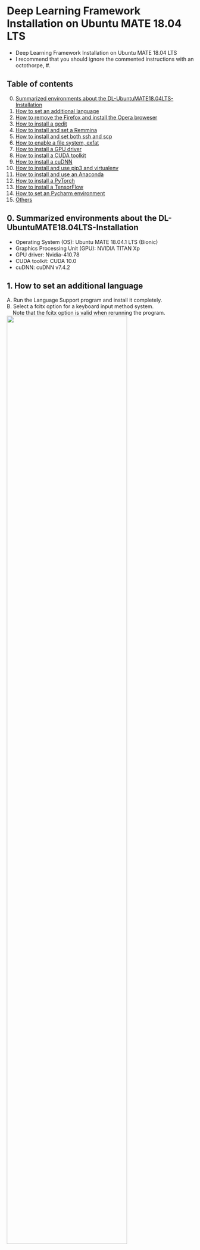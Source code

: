# Deep Learning Framework Installation on Ubuntu MATE 18.04 LTS
- Deep Learning Framework Installation on Ubuntu MATE 18.04 LTS
- I recommend that you should ignore the commented instructions with an octothorpe, #.

## Table of contents
0.  [Summarized environments about the DL-UbuntuMATE18.04LTS-Installation](#envs)
1.  [How to set an additional language](#language)
2.  [How to remove the Firefox and install the Opera broweser](#ib)
3.  [How to install a gedit](#gedit)
4.  [How to install and set a Remmina](#remmina)
5.  [How to install and set both ssh and scp](#ssh_scp)
6.  [How to enable a file system, exfat](#exfat)
7.  [How to install a GPU driver](#gpu_driver)
8.  [How to install a CUDA toolkit](#cuda_toolkit)
9.  [How to install a cuDNN](#cudnn)
10. [How to install and use pip3 and virtualenv](#pip3_virtualenv)
11. [How to install and use an Anaconda](#conda)
12. [How to install a PyTorch](#pytorch)
13. [How to install a TensorFlow](#tensorflow)
14. [How to set an Pycharm environment](#pycharm)
15. [Others](#others)


## 0. Summarized environments about the DL-UbuntuMATE18.04LTS-Installation <a name="envs"></a>
- Operating System (OS): Ubuntu MATE 18.04.1 LTS (Bionic)
- Graphics Processing Unit (GPU): NVIDIA TITAN Xp
- GPU driver: Nvidia-410.78
- CUDA toolkit: CUDA 10.0
- cuDNN: cuDNN v7.4.2


## 1. How to set an additional language <a name="language"></a>
A. Run the Language Support program and install it completely.<br />
B. Select a fcitx option for a keyboard input method system.<br />
&nbsp; &nbsp; Note that the fcitx option is valid when rerunning the program.<br /> 
<img src="https://github.com/vujadeyoon/DL-UbuntuMATE18.04LTS-Installation/blob/master/Figures/1_Language/1.png" width="80%"/><br />
C. Logout and login<br />
D. Add input method (e.g. Hangul)<br />
<img src="https://github.com/vujadeyoon/DL-UbuntuMATE18.04LTS-Installation/blob/master/Figures/1_Language/2.png" width="80%"/><br />
E. Set an input method configuration.<br />
<img src="https://github.com/vujadeyoon/DL-UbuntuMATE18.04LTS-Installation/blob/master/Figures/1_Language/3.png" width="80%"/><br />

## 2. How to remove the Firefox browser and install the Opera browser <a name="ib"></a>
A. Remove the Firefox browser.<br />
```bash
usrname@hostname:~/curr_path$ sudo apt-get remove --purge firefox
```
B. Install the Opera browser using a package installer.<br />


## 3. How to install a gedit <a name="gedit"></a>
A. Install the gedit.<br />
```bash
usrname@hostname:~/curr_path$ sudo apt-get install gedit
```


## 4. How to install and set a Remmina <a name="remmina"></a>
A. Reference to the website,
<a href="https://remmina.org" title="Remmina">
Remmina
</a>
.<br />

B. Install the Remmina.<br />
```bash
usrname@hostname:~/curr_path$ sudo snap install remmina
```

C. Set the Remmina remote desktope preference.<br />
<img src="https://github.com/vujadeyoon/DL-UbuntuMATE18.04LTS-Installation/blob/master/Figures/4_Remmina/1.png" width="80%"/><br />


## 5. How to install and set both ssh and scp <a name="ssh_scp"></a>
A. Install the ssh-server.<br />
```bash
usrname@hostname:~/curr_path$ sudo apt-get remove --purge openssh-server
usrname@hostname:~/curr_path$ sudo apt-get install openssh-server
```


## 6. How to enable a file system, exfat <a name="exfat"></a>
A. Enable the exfat file system.<br />
```bash
usrname@hostname:~/curr_path$ sudo apt-get install exfat-utils exfat-fuse
```


## 7. How to install a GPU driver <a name="gpu_driver"></a>
A. Check a NVIDIA driver version with reference to the website,
<a href="https://www.nvidia.com/Download/Find.aspx" title="NVIDIA driver">
NVIDIA driver
</a>
.<br />
<img src="https://github.com/vujadeyoon/DL-UbuntuMATE18.04LTS-Installation/blob/master/Figures/7_GPU_driver/1.png" width="80%"/><br />

B. Install the NVIDIA driver which user selects.<br />
```bash
usrname@hostname:~/curr_path$ sudo add-apt-repository ppa:graphics-drivers/ppa
usrname@hostname:~/curr_path$ sudo apt-get update
# usrname@hostname:~/curr_path$ sudo apt-get install nvidia-390
usrname@hostname:~/curr_path$ sudo apt-get install nvidia-410
usrname@hostname:~/curr_path$ sudo reboot
```

C. Check the installed NVIDIA driver version.<br />
```bash
usrname@hostname:~/curr_path$ nvidia-smi
```
```bash
    Mon Dec 24 10:51:12 2018       
    +-----------------------------------------------------------------------------+
    | NVIDIA-SMI 410.78       Driver Version: 410.78       CUDA Version: 10.0     |
    |-------------------------------+----------------------+----------------------+
    | GPU  Name        Persistence-M| Bus-Id        Disp.A | Volatile Uncorr. ECC |
    | Fan  Temp  Perf  Pwr:Usage/Cap|         Memory-Usage | GPU-Util  Compute M. |
    |===============================+======================+======================|
    |   0  TITAN Xp            Off  | 00000000:01:00.0  On |                  N/A |
    | 23%   41C    P8    12W / 250W |    463MiB / 12192MiB |      8%      Default |
    +-------------------------------+----------------------+----------------------+
    
    +-----------------------------------------------------------------------------+
    | Processes:                                                       GPU Memory |
    |  GPU       PID   Type   Process name                             Usage      |
    |=============================================================================|
    |    0       951      G   /usr/lib/xorg/Xorg                           266MiB |
    |    0      1777      G   compiz                                       148MiB |
    |    0      2047      G   ...uest-channel-token=14304842928010396328    45MiB |
    +-----------------------------------------------------------------------------+
```

D. Uninstall the installed NVIDIA drive.<br />
```bash
usrname@hostname:~/curr_path$ sudo ./usr/bin/nvidia-uninstall
```


## 8. How to install a CUDA toolkit <a name="cuda_toolkit"></a>
A. Download a CUDA toolkit with reference to the websites,
<a href="https://developer.nvidia.com/cuda-downloads" title="CUDA toolkit">
CUDA toolkit
</a>
and
<a href="https://developer.nvidia.com/cuda-toolkit-archive" title="CUDA toolkit archive">
CUDA toolkit archive
</a>
.<br />
&nbsp; &nbsp; Additional reference to the website, 
<a href="https://docs.nvidia.com/cuda/cuda-installation-guide-linux/index.html#abstract" title="NVIDIA CUDA Installation Guide for Linux">
NVIDIA CUDA Installation Guide for Linux
</a>
.<br />
<img src="https://github.com/vujadeyoon/DL-UbuntuMATE18.04LTS-Installation/blob/master/Figures/8_CUDA_toolkit/1.png" width="80%"/><br />

B. Install the CUDA toolkit which user selects.<br />
```bash
usrname@hostname:~/curr_path$ sudo chmod +x cuda_10.0.130_410.48_linux.run
usrname@hostname:~/curr_path$ sudo ./cuda_10.0.130_410.48_linux.run --override
```
```bash
    Do you accept the previously read EULA?
    accept/decline/quit: (accept)
    
    # You are attempting to install on an unsupported configuration. Do you wish to continue?
    # (y)es/(n)o [ default is no ]: (yes)
    
    Install NVIDIA Accelerated Graphics Driver for Linux-x86_64 410.48?
    (y)es/(n)o/(q)uit: (no)
    
    Install the CUDA 10.0 Toolkit?
    (y)es/(n)o/(q)uit: (yes)
    
    Enter Toolkit Location
    [ default is /usr/local/cuda-10.0 ]: (ENTER)
    
    Do you want to install a symbolic link at /usr/local/cuda?  
    (y)es/(n)o/(q)uit: (yes)
    
    Install the CUDA 10.0 Samples?
    (y)es/(n)o/(q)uit: (no)
```

C. Ignore the below warning about incompleted installation.<br /> 
```bash
    ===========
    = Summary =
    ===========
    
    Driver:   Not Selected
    Toolkit:  Installed in /usr/local/cuda-10.0
    Samples:  Not Selected
    
    Please make sure that
     -   PATH includes /usr/local/cuda-10.0/bin
     -   LD_LIBRARY_PATH includes /usr/local/cuda-10.0/lib64, or, add /usr/local/cuda-10.0/lib64 to /etc/ld.so.conf and run ldconfig as root
    
    To uninstall the CUDA Toolkit, run the uninstall script in /usr/local/cuda-10.0/bin
    
    Please see CUDA_Installation_Guide_Linux.pdf in /usr/local/cuda-10.0/doc/pdf for detailed information on setting up CUDA.
    
    ***WARNING: Incomplete installation! This installation did not install the CUDA Driver. A driver of version at least 384.00 is required for CUDA 10.0 functionality to work.
    To install the driver using this installer, run the following command, replacing <CudaInstaller> with the name of this run file:
    sudo <CudaInstaller>.run -silent -driver
    
    Logfile is /tmp/cuda_install_5754.log
    Signal caught, cleaning up
```
```bash
usrname@hostname:~/curr_path$ sudo ./cuda_10.0.130_410.48_linux.run -silent -driver
```

<details>
    <summary>D. (Option) Update CUDA toolkits.</summary>
    
    usrname@hostname:~/curr_path$ sudo chmod +x cuda_9.0.176.1_linux.run
    usrname@hostname:~/curr_path$ sudo ./cuda_9.0.176.1_linux.run
    
        NVIDIA CUDA Toolkit
        Do you accept the previously read EULA?
        accept/decline/quit: (accept)
        
        Enter CUDA Toolkit installation directory
        [ default is /usr/local/cuda-9.0 ]: (ENTER)

</details>

E. Make sure that CUDA path and LD_LIBRARY_path.<br />
```bash
usrname@hostname:~/curr_path$ echo -e "\n## CUDA and cuDNN paths"  >> ~/.bashrc
# usrname@hostname:~/curr_path$ echo 'export CUDA_HOME=/usr/local/cuda-10.0' >> ~/.bashrc
# usrname@hostname:~/curr_path$ echo 'export PATH=/usr/local/cuda-10.0/bin' >> ~/.bashrc
# usrname@hostname:~/curr_path$ echo 'export LD_LIBRARY_PATH=/usr/local/cuda-10.0/lib64' >> ~/.bashrc
usrname@hostname:~/curr_path$ echo 'export PATH=/usr/local/cuda-10.0/bin${PATH:+:${PATH}}' >> ~/.bashrc
usrname@hostname:~/curr_path$ echo 'export LD_LIBRARY_PATH=/usr/local/cuda-10.0/lib64${LD_LIBRARY_PATH:+:${LD_LIBRARY_PATH}}' >> ~/.bashrc
usrname@hostname:~/curr_path$ source ~/.bashrc
```
```bash
# usrname@hostname:~/curr_path$ sudo sh -c "echo '/usr/local/cuda-10.0/lib64' >> /etc/ld.so.conf.d/cuda.conf"
# usrname@hostname:~/curr_path$ sudo sh -c "echo '/usr/local/cuda-10.0/lib' >> /etc/ld.so.conf.d/cuda.conf"
# usrname@hostname:~/curr_path$ sudo ldconfig
usrname@hostname:~/curr_path$ sudo reboot
```

F. Check the installed CUDA toolkit version.<br />
```bash
usrname@hostname:~/curr_path$ nvcc --version
```
```bash
    nvcc: NVIDIA (R) Cuda compiler driver
    Copyright (c) 2005-2018 NVIDIA Corporation
    Built on Sat_Aug_25_21:08:01_CDT_2018
    Cuda compilation tools, release 10.0, V10.0.130
```
```bash
usrname@hostname:~/curr_path$ which nvcc
```
```bash
    /usr/local/cuda-10.0/bin/nvcc
```

G. Uninstall the installed CUDA toolkit.<br />
```bash
usrname@hostname:~/curr_path$ sudo ./usr/local/cuda-10.0/bin/uninstall_cuda_10.0.pl
```


## 9. How to install a cuDNN <a name="cudnn"></a>
A. Download a cuDNN (e.g. cuDNN v7.4.2 Library for Linux) with reference to the websites,
<a href="https://developer.nvidia.com/rdp/cudnDownloadn-download" title="cuDNN">
cuDNN
</a>
, 
<a href="https://developer.nvidia.com/rdp/cudnn-archive" title="cuDNN archive">
cuDNN archive
</a>
.<br />
<img src="https://github.com/vujadeyoon/DL-UbuntuMATE18.04LTS-Installation/blob/master/Figures/9_cuDNN/1.png" width="80%"/><br />

B. Install the downloaded cuDNN.<br />
```bash
usrname@hostname:~/curr_path$ tar xzvf cudnn-10.0-linux-x64-v7.4.2.24.tgz
usrname@hostname:~/curr_path$ sudo cp cuda/lib64/* /usr/local/cuda-10.0/lib64/
usrname@hostname:~/curr_path$ sudo cp cuda/include/* /usr/local/cuda-10.0/include/
usrname@hostname:~/curr_path$ sudo chmod a+r /usr/local/cuda-10.0/lib64/libcudnn*
usrname@hostname:~/curr_path$ sudo chmod a+r /usr/local/cuda-10.0/include/cudnn.h
```

C. Check the installed cuDNN version.<br />
```bash
usrname@hostname:~/curr_path$ cat /usr/local/cuda/include/cudnn.h | grep CUDNN_MAJOR -A 2
```
```bash
    #define CUDNN_MAJOR      7
    #define CUDNN_MINOR      4
    #define CUDNN_PATCHLEVEL 2
    --
    #define CUDNN_VERSION    (CUDNN_MAJOR * 1000 + CUDNN_MINOR * 100 + CUDNN_PATCHLEVEL)
    
    #include "driver_types.h"
```

D. Install the NVIDIA CUDA profiler tools interface.<br />
```bash
usrname@hostname:~/curr_path$ sudo apt-get install libcupti-dev
```


## 10. How to install and use an pip3 and virtualenv <a name="pip3_virtualenv"></a>
A. Check the pip (pip3) and virtualenv usages with reference to the websites,
<a href="https://pip.pypa.io/en/stable/" title="Pip3">
pip3
</a>
,
<a href="https://virtualenv.pypa.io/en/latest/" title="Virtualenv1">
virtualenv1
</a>
and
<a href="https://packaging.python.org/guides/installing-using-pip-and-virtualenv/" title="Virtualenv2">
virtualenv2
</a>
.<br />

B. Install the pip3.<br />
```bash
usrname@hostname:~/curr_path$ sudo apt-get install python3-pip
```

C. Check the installed pip3 version.<br />
```bash
usrname@hostname:~/curr_path$ pip3 --version
```
```bash
    pip 9.0.1 from /usr/lib/python3/dist-packages (python 3.6)
```

D. Install the virtualenv.<br />
```bash
usrname@hostname:~/curr_path$ pip3 install virtualenv
```
```bash
    Installing collected packages: virtualenv
    Successfully installed virtualenv-16.4.3
```

E. Check the installed virtualenv version.<br />
```bash
usrname@hostname:~/curr_path$ virtualenv --version
```
```bash
    16.4.3
```

F. Create a virtualenv for python 3.7 with pip3.<br />
&nbsp; &nbsp; The root directory for the virtualenv: /home/usrname/pip3_virtualenv<br />
&nbsp; &nbsp; The name of new virtualenv to be created: virenv_dl<br />
```
usrname@hostname:~/curr_path$ mkdir -p /home/usrname/pip3_virtualenv/virenv_dl
usrname@hostname:~/curr_path$ virtualenv /home/usrname/pip3_virtualenv/virenv_dl --python=python3.7
```

G. Check the virtualenv.<br />
&nbsp; &nbsp; The root directory for the virtualenv: /home/usrname/pip3_virtualenv<br />
```bash
usrname@hostname:~/curr_path$ ls /home/usrname/pip3_virtualenv/
```

H. Activate a virtualenv.<br />
&nbsp; &nbsp; The root directory for the virtualenv: /home/usrname/pip3_virtualenv<br />
&nbsp; &nbsp; The name of virtualenv to be activated: virenv_dl<br />
```bash
usrname@hostname:~/curr_path$ source /home/usrname/pip3_virtualenv/virenv_dl/bin/activate
```

I. Deactivate a virtualenv.<br />
&nbsp; &nbsp; The name of virtualenv to be deactivated: virenv_dl<br />
```bash
(virenv_dl) usrname@hostname:~/curr_path$ deactivate
```

J. Remove a virtualenv.<br />
&nbsp; &nbsp; The root directory for the virtualenv: /home/usrname/pip3_virtualenv<br />
&nbsp; &nbsp; The name of virtualenv to be removed: virenv_dl<br />
```bash
(virenv_dl) usrname@hostname:~/curr_path$ deactivate
usrname@hostname:~/curr_path$ rm -rf /home/usrname/pip3_virtualenv/virenv_dl
```

K. Export a pip3 package list.<br />
&nbsp; &nbsp; The name of activated virtualenv: virenv_dl<br />
```bash
(virenv_dl) usrname@hostname:~/curr_path$ pip3 freeze > requirements.txt
```

L. Install packages from the exported pip3 package list.<br />
&nbsp; &nbsp; The name of activated virtualenv: virenv_new<br />
```bash
(virenv_new) usrname@hostname:~/curr_path$ pip3 install -r requirements.txt
```


## 11. How to install and use an Anaconda <a name="conda"></a>
A. Download an Anaconda with reference to the website,
<a href="https://www.anaconda.com/download/#linux" title="Anaconda">
Anaconda
</a>
.<br />

B. Install the downloaded Anaconda.<br />
```bash
usrname@hostname:~/curr_path$ bash Anaconda3-2018.12-Linux-x86_64.sh
```
```bash
    Do you accept the license terms? [yes|no]
    [no] >>> (yes)
    Anaconda3 will now be installed into this location:
    /home/usrname/anaconda3
    [/home/usrname/anaconda3] >>> (ENTER)
    Do you wish the installer to prepend the Anaconda3 install location
    to PATH in your /home/usrname/.bashrc ? [yes|no]
    [no] >>> (yes)
    Do you wish to proceed with the installation of Microsoft VSCode? [yes|no]
    >>> (no)
```
```bash
usrname@hostname:~/curr_path$ source ~/.bashrc
```

<details>
    <summary>C. (Option) Update the Anaconda.</summary>
    
    usrname@hostname:~/curr_path$ conda update conda
    
        The following packages will be UPDATED:
        Proceed ([y]/n)? (y)
        
</details>conda envrionments

D. Check the installed conda version.<br />
```bash
usrname@hostname:~/curr_path$ conda --version
```
```bash
    conda 4.5.12
```

E. Check the conda envrionments.<br />
```bash
usrname@hostname:~/curr_path$ conda info --envs
```
```bash
    # conda environments:
    #
    base                  *  /home/usrname/anaconda3
    
```

F. Create a conda virtual environments for python 3.7 with conda.<br />
&nbsp; &nbsp; The name of new conda virtual environment to be created: conda_dl<br />
```
usrname@hostname:~/curr_path$ conda create --name conda_dl python=3.7
```

G. Clone a conda virtual environment.<br />
&nbsp; &nbsp; The name of new conda virtual environment to be cloned: conda_pytorch<br />
&nbsp; &nbsp; The name of existed conda virtual environment: conda_dl<br />
```bash
usrname@hostname:~/curr_path$ conda create --name conda_pytorch --clone conda_dl
```

H. Activate a conda virtual environment.<br />
&nbsp; &nbsp; The name of conda virtual environment to be activated: conda_pytorch<br />
```bash
usrname@hostname:~/curr_path$ conda activate conda_pytorch
```

I. Deactivate a conda virtual environment.<br />
&nbsp; &nbsp; The name of conda virtual environment to be deactivated: conda_pytorch<br />
```bash
(conda_pytorch) usrname@hostname:~/curr_path$ conda deactivate
```

J. Remove a conda virtual environment.<br />
&nbsp; &nbsp; The name of conda virtual environment to be removed: conda_dl<br />
```bash
usrname@hostname:~/curr_path$ conda remove --name conda_dl --all
```

K. Export a conda package list.<br />
&nbsp; &nbsp; The name of activated conda virtual environment: conda_pytorch<br />
```bash
(conda_pytorch) usrname@hostname:~/curr_path$ conda list -e > requirements.txt
```

L. Install packages from the exported conda package list.<br />
&nbsp; &nbsp; The name of activated conda virtual environment: conda_new<br />
```bash
(conda_new) usrname@hostname:~/curr_path$ conda install --yes --file requirements.txt # does not automatically install all the dependencies
```
```bash
(conda_new) usrname@hostname:~/curr_path$ while read requirement; do conda install --yes $requirement; done < requirements.txt # automatically install all the dependencies
```

M. Export a conda virtual envrionment.<br />
&nbsp; &nbsp; The name of conda virtual environment to be exported: conda_pytorch<br />
&nbsp; &nbsp; The name of exported file: exported_env.yml<br />
```bash
usrname@hostname:~/curr_path$ conda conda_pytorch export > exported_env.yml
```

N. Create a conda virtual environment with the exported conda virtual environment.<br />
&nbsp; &nbsp; The name of new conda virtual environment to be created: conda_new<br />
&nbsp; &nbsp; The name of exported file: exported_env.yml<br />
```bash
usrname@hostname:~/curr_path$ conda conda_new create -f exported_env.yml
```


## 12. How to install a PyTorch <a name="pytorch"></a>
A. Check a PyTorch version with reference to the website,
<a href="https://pytorch.org" title="PyTorch">
PyTorch
</a>
.<br />

B. Install the PyTorch where user want to install it.<br />
&nbsp; &nbsp; The name of conda virtual environment where user want to install the PyTorch: conda_pytorch<br />
```bash
usrname@hostname:~/curr_path$ conda activate conda_pytorch
(conda_pytorch) usrname@hostname:~/curr_path$ conda install pytorch torchvision cuda100 -c pytorch
```

C. Make sure the PyTorch is installed correctly. <br />
```bash
(conda_pytorch) usrname@hostname:~/curr_path$ python
Python 3.7.1 (default, Dec 14 2018, 19:28:38) 
[GCC 7.3.0] :: Anaconda, Inc. on linux
Type "help", "copyright", "credits" or "license" for more information.
```
```python
>>> import torch
>>> torch.cuda.is_available()
True
>>> torch.cuda.get_device_name(0)
'TITAN Xp'
>>> torch.cuda.device_count()
1
>>> a = torch.rand(5)
>>> b = a.cuda()
>>> a
tensor([0.4732, 0.1292, 0.7363, 0.6000, 0.2162])
>>> b
tensor([0.4732, 0.1292, 0.7363, 0.6000, 0.2162], device='cuda:0')
```


## 13. How to install a TensorFlow <a name="tensorflow"></a>
A. Check a TensorFlow version with reference to the website,
<a href="https://www.tensorflow.org" title="TensorFlow">
TensorFlow
</a>
.<br />

B. Install the TensorFlow where user want to install it.<br />
&nbsp; &nbsp; The name of conda virtual environment where user want to install the TensorFlow: conda_tf<br />
```bash
usrname@hostname:~/curr_path$ conda activate conda_tf
(conda_tf) usrname@hostname:~/curr_path$ pip install --ignore-installed --upgrade https://storage.googleapis.com/tensorflow/linux/gpu/tensorflow_gpu-1.12.0-cp36-cp36m-linux_x86_64.whl
```


## 14. How to set an Pycharm environment <a name="pycharm"></a>
A. Download a Pycharm which is a kind of Python IDEs with reference to the website,
<a href="https://www.jetbrains.com/pycharm/download/#section=linux" title="Pycharm">
Pycharm
</a>
.<br />

B. Install the Pycharm.<br />
```bash
usrname@hostname:~/curr_path$ tar xzvf pycharm-community-2018.3.2.tar.gz
usrname@hostname:~/curr_path$ mv pycharm-community-2018.3.2/ ~/
```
I suggest that some options should be selected as follows:
- Complete Installation: Check the option, "Do not import settings".
- Customize PyCharm - Create Launcher Script: Do not check the option.

C. Execute the Pycharm.
```bash
usrname@hostname:~/curr_path$ ~/pycharm-community-2018.3.2/pycharm.sh
```

D. Create a new project with existing interpreter which is in a specific conda environment (e.g. conda_dl).<br />
<img src="https://github.com/vujadeyoon/DL-UbuntuMATE18.04LTS-Installation/blob/master/Figures/13_Pycharm/1.png" width="80%"/><br />

E. How to set a project interpreter.<br />
<img src="https://github.com/vujadeyoon/DL-UbuntuMATE18.04LTS-Installation/blob/master/Figures/13_Pycharm/2.png" width="80%"/><br />


## 15. Others <a name="others"></a>
A. How to fix NTFS disk write-protect.<br />
```bash
usrname@hostname:~/curr_path$ sudo ntfsfix /dev/sdb1
```


